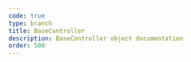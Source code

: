```yaml
---
code: true
type: branch
title: BaseController
description: BaseController object documentation
order: 500
---
```

